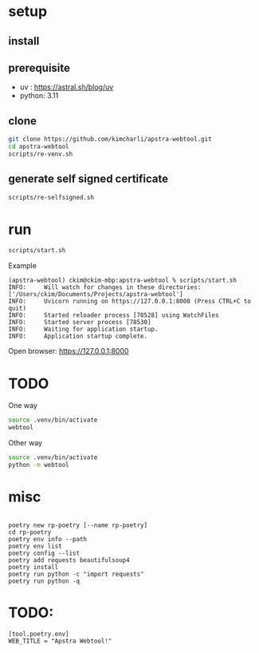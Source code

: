 #


# setup

## install

## prerequisite

- uv : https://astral.sh/blog/uv
- python: 3.11

## clone
```sh
git clone https://github.com/kimcharli/apstra-webtool.git
cd apstra-webtool
scripts/re-venv.sh
```

## generate self signed certificate
```sh
scripts/re-selfsigned.sh
```


# run


```sh
scripts/start.sh
```

Example
```
(apstra-webtool) ckim@ckim-mbp:apstra-webtool % scripts/start.sh
INFO:     Will watch for changes in these directories: ['/Users/ckim/Documents/Projects/apstra-webtool']
INFO:     Uvicorn running on https://127.0.0.1:8000 (Press CTRL+C to quit)
INFO:     Started reloader process [78528] using WatchFiles
INFO:     Started server process [78530]
INFO:     Waiting for application startup.
INFO:     Application startup complete.
```


Open browser: https://127.0.0.1:8000 

# TODO

One way
```sh
source .venv/bin/activate
webtool
```

Other way
```sh
source .venv/bin/activate
python -m webtool
```


# misc
```

poetry new rp-poetry [--name rp-poetry]
cd rp-poetry
poetry env info --path
poetry env list
poetry config --list
poetry add requests beautifulsoup4
poetry install
poetry run python -c "import requests"
poetry run python -q

```


# TODO:

```
[tool.poetry.env]
WEB_TITLE = "Apstra Webtool!"
```

